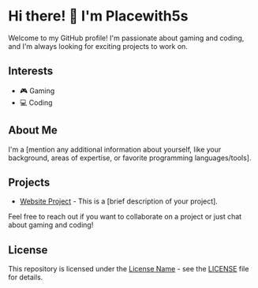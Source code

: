 # Hi there! 👋 I'm Placewith5s

Welcome to my GitHub profile! I'm passionate about gaming and coding, and I'm always looking for exciting projects to work on.

## Interests

- 🎮 Gaming
- 💻 Coding

## About Me

I'm a [mention any additional information about yourself, like your background, areas of expertise, or favorite programming languages/tools].

## Projects

- [Website Project](https://github.com/Placewith5s/Website) - This is a [brief description of your project].

Feel free to reach out if you want to collaborate on a project or just chat about gaming and coding!

## License

This repository is licensed under the [License Name](LICENSE) - see the [LICENSE](LICENSE) file for details.

